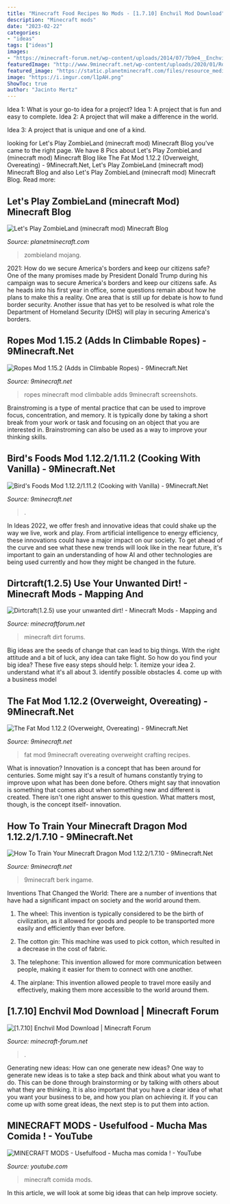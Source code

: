 ```yaml
---
title: "Minecraft Food Recipes No Mods - [1.7.10] Enchvil Mod Download"
description: "Minecraft mods"
date: "2023-02-22"
categories:
- "ideas"
tags: ["ideas"]
images:
- "https://minecraft-forum.net/wp-content/uploads/2014/07/7b9e4__Enchvil-Mod-2.jpg"
featuredImage: "http://www.9minecraft.net/wp-content/uploads/2020/01/Ropes-Mod-for-minecraft-03.jpg"
featured_image: "https://static.planetminecraft.com/files/resource_media/screenshot/1218/2012-05-04_115107_2158987.jpg"
image: "https://i.imgur.com/l1pAH.png"
ShowToc: true
author: "Jacinto Mertz"
---
```



Idea 1: What is your go-to idea for a project?
Idea 1: A project that is fun and easy to complete.
Idea 2: A project that will make a difference in the world.

Idea 3: A project that is unique and one of a kind.

	

		
looking for Let&#039;s Play ZombieLand (minecraft mod) Minecraft Blog you've came to the right page. We have 8 Pics about Let&#039;s Play ZombieLand (minecraft mod) Minecraft Blog like The Fat Mod 1.12.2 (Overweight, Overeating) - 9Minecraft.Net, Let&#039;s Play ZombieLand (minecraft mod) Minecraft Blog and also Let&#039;s Play ZombieLand (minecraft mod) Minecraft Blog. Read more:
		
    
## Let&#039;s Play ZombieLand (minecraft Mod) Minecraft Blog

<img loading=lazy src="https://static.planetminecraft.com/files/resource_media/screenshot/1218/2012-05-04_115107_2158987.jpg" onerror="this.onerror=null;this.src='https://tse1.mm.bing.net/th?id=OIP.mb0jN2ct8p35xLnOdapFyQHaD4&amp;pid=15.1';" alt="Let&#039;s Play ZombieLand (minecraft mod) Minecraft Blog">

_Source: planetminecraft.com_

>zombieland mojang. 

	

2021: How do we secure America's borders and keep our citizens safe?
One of the many promises made by President Donald Trump during his campaign was to secure America's borders and keep our citizens safe. As he heads into his first year in office, some questions remain about how he plans to make this a reality. One area that is still up for debate is how to fund border security. Another issue that has yet to be resolved is what role the Department of Homeland Security (DHS) will play in securing America's borders.

    
## Ropes Mod 1.15.2 (Adds In Climbable Ropes) - 9Minecraft.Net

<img loading=lazy src="http://www.9minecraft.net/wp-content/uploads/2020/01/Ropes-Mod-for-minecraft-03.jpg" onerror="this.onerror=null;this.src='https://tse4.mm.bing.net/th?id=OIP.cfCHQVjHNUp8qgfbJEu9JQHaD7&amp;pid=15.1';" alt="Ropes Mod 1.15.2 (Adds in Climbable Ropes) - 9Minecraft.Net">

_Source: 9minecraft.net_

>ropes minecraft mod climbable adds 9minecraft screenshots. 

	

Brainstroming is a type of mental practice that can be used to improve focus, concentration, and memory. It is typically done by taking a short break from your work or task and focusing on an object that you are interested in. Brainstroming can also be used as a way to improve your thinking skills.

    
## Bird&#039;s Foods Mod 1.12.2/1.11.2 (Cooking With Vanilla) - 9Minecraft.Net

<img loading=lazy src="http://www.9minecraft.net/wp-content/uploads/2015/06/Bird’s-Foods-Mod.jpg" onerror="this.onerror=null;this.src='https://tse1.mm.bing.net/th?id=OIP.-ouQjxelbstn_-X1Fa1LzQHaEJ&amp;pid=15.1';" alt="Bird&#039;s Foods Mod 1.12.2/1.11.2 (Cooking with Vanilla) - 9Minecraft.Net">

_Source: 9minecraft.net_

>. 

	

In Ideas 2022, we offer fresh and innovative ideas that could shake up the way we live, work and play. From artificial intelligence to energy efficiency, these innovations could have a major impact on our society. To get ahead of the curve and see what these new trends will look like in the near future, it's important to gain an understanding of how AI and other technologies are being used currently and how they might be changed in the future.

    
## Dirtcraft(1.2.5) Use Your Unwanted Dirt! - Minecraft Mods - Mapping And

<img loading=lazy src="https://i.imgur.com/l1pAH.png" onerror="this.onerror=null;this.src='https://tse1.mm.bing.net/th?id=OIP.Rr2G9NPLWk-q9MTdfBbkWAHaD4&amp;pid=15.1';" alt="Dirtcraft(1.2.5) use your unwanted dirt! - Minecraft Mods - Mapping and">

_Source: minecraftforum.net_

>minecraft dirt forums. 

	

Big ideas are the seeds of change that can lead to big things. With the right attitude and a bit of luck, any idea can take flight. So how do you find your big idea? These five easy steps should help: 1. itemize your idea 2. understand what it's all about 3. identify possible obstacles 4. come up with a business model 
    
## The Fat Mod 1.12.2 (Overweight, Overeating) - 9Minecraft.Net

<img loading=lazy src="http://www.9minecraft.net/wp-content/uploads/2018/10/The-Fat-Mod-Screenshots-10.jpg" onerror="this.onerror=null;this.src='https://tse4.mm.bing.net/th?id=OIP.4uIvbWfSOLMN01vNy1bJ6AHaEK&amp;pid=15.1';" alt="The Fat Mod 1.12.2 (Overweight, Overeating) - 9Minecraft.Net">

_Source: 9minecraft.net_

>fat mod 9minecraft overeating overweight crafting recipes. 

	

What is innovation?
Innovation is a concept that has been around for centuries. Some might say it's a result of humans constantly trying to improve upon what has been done before. Others might say that innovation is something that comes about when something new and different is created. There isn't one right answer to this question. What matters most, though, is the concept itself- innovation.

    
## How To Train Your Minecraft Dragon Mod 1.12.2/1.7.10 - 9Minecraft.Net

<img loading=lazy src="http://www.9minecraft.net/wp-content/uploads/2016/09/How-To-Train-Your-Minecraft-Dragon-Mod-Screenshots-4.jpg" onerror="this.onerror=null;this.src='https://tse2.mm.bing.net/th?id=OIP.X4AUsxO-JOTlTeS2Xww0IgHaEK&amp;pid=15.1';" alt="How To Train Your Minecraft Dragon Mod 1.12.2/1.7.10 - 9Minecraft.Net">

_Source: 9minecraft.net_

>9minecraft berk ingame. 

	

Inventions That Changed the World: There are a number of inventions that have had a significant impact on society and the world around them.
1. The wheel: This invention is typically considered to be the birth of civilization, as it allowed for goods and people to be transported more easily and efficiently than ever before.
2. The cotton gin: This machine was used to pick cotton, which resulted in a decrease in the cost of fabric.

3. The telephone: This invention allowed for more communication between people, making it easier for them to connect with one another.

4. The airplane: This invention allowed people to travel more easily and effectively, making them more accessible to the world around them.

    
## [1.7.10] Enchvil Mod Download | Minecraft Forum

<img loading=lazy src="https://minecraft-forum.net/wp-content/uploads/2014/07/7b9e4__Enchvil-Mod-2.jpg" onerror="this.onerror=null;this.src='https://tse2.mm.bing.net/th?id=OIP.OcXyKbtd4umZ0JPBsGKP8QHaEL&amp;pid=15.1';" alt="[1.7.10] Enchvil Mod Download | Minecraft Forum">

_Source: minecraft-forum.net_

>. 

	

Generating new ideas: How can one generate new ideas?
One way to generate new ideas is to take a step back and think about what you want to do. This can be done through brainstorming or by talking with others about what they are thinking. It is also important that you have a clear idea of what you want your business to be, and how you plan on achieving it. If you can come up with some great ideas, the next step is to put them into action.

    
## MINECRAFT MODS - Usefulfood - Mucha Mas Comida ! - YouTube

<img loading=lazy src="http://i.ytimg.com/vi/TK7RNs67B-c/maxresdefault.jpg" onerror="this.onerror=null;this.src='https://tse2.mm.bing.net/th?id=OIP.miMLoPI-wGRHNeCkTivHsgHaEK&amp;pid=15.1';" alt="MINECRAFT MODS - Usefulfood - Mucha mas comida ! - YouTube">

_Source: youtube.com_

>minecraft comida mods. 

	

In this article, we will look at some big ideas that can help improve society.

